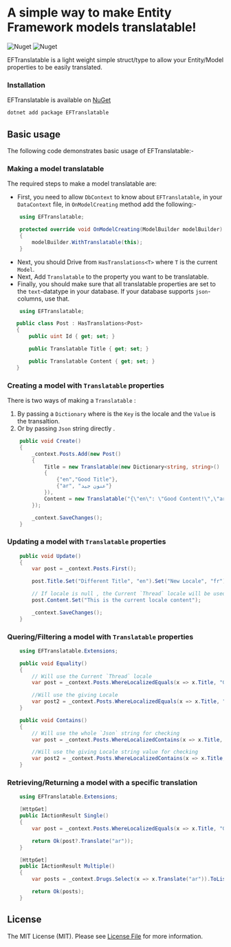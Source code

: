 ﻿


# A simple way to make Entity Framework models translatable!

![Nuget](https://img.shields.io/nuget/v/EFTranslatable?style=plastic) ![Nuget](https://img.shields.io/nuget/dt/EFTranslatable?color=green&style=plastic)

EFTranslatable is a light weight simple struct/type to allow your Entity/Model properties to be easily translated.

### Installation
EFTranslatable is available on [NuGet](https://www.nuget.org/packages/EFTranslatable/)

```sh
dotnet add package EFTranslatable
```
## Basic usage

The following code demonstrates basic usage of EFTranslatable:-

### Making a model translatable

The required steps to make a model translatable are:

- First, you need to allow `DbContext` to know about `EFTranslatable`,
  in your `DataContext` file, in `OnModelCreating` method add the following:-

```C#
    using EFTranslatable;

    protected override void OnModelCreating(ModelBuilder modelBuilder)
    {
        modelBuilder.WithTranslatable(this);
    }
```

- Next, you should Drive from `HasTranslations<T>` where `T` is the current `Model`.
- Next, Add `Translatable` to the property you want to be translatable.
- Finally, you should make sure that all translatable properties are set to the `text`-datatype in your database. If your database supports `json`-columns, use that.

```C#
    using EFTranslatable;

   public class Post : HasTranslations<Post>
   {
       public uint Id { get; set; }

       public Translatable Title { get; set; }

       public Translatable Content { get; set; }
   }
```

### Creating a model with `Translatable` properties

There is two ways of making a `Translatable` :
    
 1. By passing a `Dictionary` where is the `Key` is the locale and the `Value` is the transaltion.
 2. Or by passing `Json` string directly .

```C#
    public void Create()
    {
        _context.Posts.Add(new Post()
        {
            Title = new Translatable(new Dictionary<string, string>()
            {
                {"en","Good Title"},
                {"ar", "عنون جيد"}
            }),
            Content = new Translatable("{\"en\": \"Good Content!\",\"ar\": \"شغال\"}"),                
        });

        _context.SaveChanges();
    }
```

### Updating a model with `Translatable` properties

```C#
    public void Update()
    {
        var post = _context.Posts.First();

        post.Title.Set("Different Title", "en").Set("New Locale", "fr");

        // If locale is null , the Current `Thread` locale will be used
        post.Content.Set("This is the current locale content");

        _context.SaveChanges();
    }
```

### Quering/Filtering a model with `Translatable` properties

```C#
    using EFTranslatable.Extensions;

    public void Equality()
    {
        // Will use the Current `Thread` locale
        var post = _context.Posts.WhereLocalizedEquals(x => x.Title, "Good Title").SingleOrDefault();

        //Will use the giving Locale
        var post2 = _context.Posts.WhereLocalizedEquals(x => x.Title, "عنون جيد", "ar").SingleOrDefault();
    }

    public void Contains()
    {
        // Will use the whole `Json` string for checking
        var post = _context.Posts.WhereLocalizedContains(x => x.Title, "Good Title").SingleOrDefault();

        //Will use the giving Locale string value for checking
        var post2 = _context.Posts.WhereLocalizedContains(x => x.Title, "عنون جيد", "ar").SingleOrDefault();
    }
```

### Retrieving/Returning a model with a specific translation

```C#
    using EFTranslatable.Extensions;

    [HttpGet]
    public IActionResult Single()
    {
        var post = _context.Posts.WhereLocalizedEquals(x => x.Title, "Good Title").SingleOrDefault();

        return Ok(post?.Translate("ar"));
    }

    [HttpGet]
    public IActionResult Multiple()
    {
        var posts = _context.Drugs.Select(x => x.Translate("ar")).ToList();

        return Ok(posts);
    }
```


## License

The MIT License (MIT). Please see [License File](LICENSE.md) for more information.